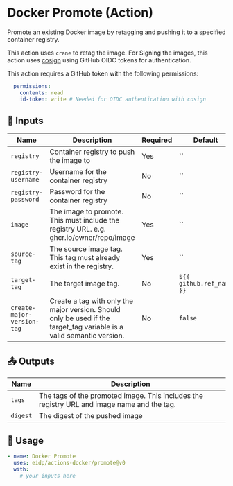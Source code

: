 <!-- NOTE: This file's contents are automatically generated. Do not edit manually. -->
# Docker Promote (Action)

Promote an existing Docker image by retagging and pushing it to a specified container registry.

This action uses `crane` to retag the image. 
For Signing the images, this action uses [cosign](https://github.com/sigstore/cosign) using GitHub OIDC tokens for authentication. 

This action requires a GitHub token with the following permissions:
```yaml  
  permissions:
    contents: read
    id-token: write # Needed for OIDC authentication with cosign
```

## 🔧 Inputs

|           Name           |                                                     Description                                                     |Required|         Default        |
|--------------------------|---------------------------------------------------------------------------------------------------------------------|--------|------------------------|
|        `registry`        |                                       Container registry to push the image to                                       |   Yes  |           ``           |
|    `registry-username`   |                                         Username for the container registry                                         |   No   |           ``           |
|    `registry-password`   |                                         Password for the container registry                                         |   No   |           ``           |
|          `image`         |               The image to promote. This must include the registry URL. e.g. ghcr.io/owner/repo/image               |   Yes  |           ``           |
|       `source-tag`       |                          The source image tag. This tag must already exist in the registry.                         |   Yes  |           ``           |
|       `target-tag`       |                                                The target image tag.                                                |   No   |`${{ github.ref_name }}`|
|`create-major-version-tag`|Create a tag with only the major version. Should only be used if the target_tag variable is a valid semantic version.|   No   |         `false`        |

## 📤 Outputs

|  Name  |                                        Description                                       |
|--------|------------------------------------------------------------------------------------------|
| `tags` |The tags of the promoted image. This includes the registry URL and image name and the tag.|
|`digest`|                              The digest of the pushed image                              |

## 🚀 Usage

```yaml
- name: Docker Promote
  uses: eidp/actions-docker/promote@v0
  with:
    # your inputs here
```
